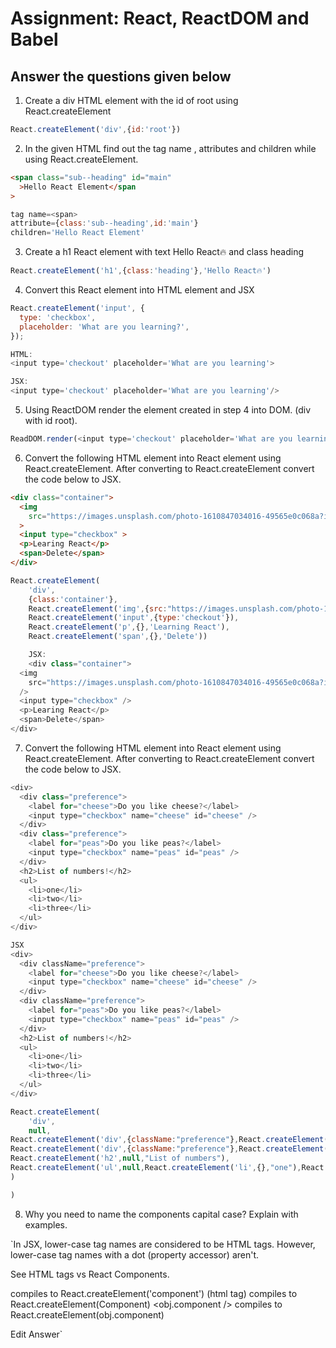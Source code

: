 # Assignment: React, ReactDOM and Babel

## Answer the questions given below

1. Create a div HTML element with the id of root using React.createElement
```js
React.createElement('div',{id:'root'})
```

2. In the given HTML find out the tag name , attributes and children while using React.createElement.
```html
<span class="sub--heading" id="main"
  >Hello React Element</span
>
```
```js
tag name=<span>
attribute={class:'sub--heading',id:'main'}
children='Hello React Element'
 ```

3. Create a h1 React element with text Hello React🔥 and class heading
```js
React.createElement('h1',{class:'heading'},'Hello React🔥')
```

4. Convert this React element into HTML element and JSX
```js
React.createElement('input', {
  type: 'checkbox',
  placeholder: 'What are you learning?',
});

HTML:
<input type='checkout' placeholder='What are you learning'>

JSX:
<input type='checkout' placeholder='What are you learning'/>

```

5. Using ReactDOM render the element created in step 4 into DOM. (div with id root).

```js
ReadDOM.render(<input type='checkout' placeholder='What are you learning'/>,getElemetById('root'))
```

6. Convert the following HTML element into React element using React.createElement. After converting to React.createElement convert the code below to JSX.

```html
<div class="container">
  <img
    src="https://images.unsplash.com/photo-1610847034016-49565e0c068a?ixid=MXwxMjA3fDB8MHxwaG90by1wYWdlfHx8fGVufDB8fHw%3D&ixlib=rb-1.2.1&auto=format&fit=crop&w=1952&q=80"
  >
  <input type="checkbox" >
  <p>Learing React</p>
  <span>Delete</span>
</div>
```
```js
React.createElement(
    'div',
    {class:'container'},
    React.createElement('img',{src:"https://images.unsplash.com/photo-1610847034016-49565e0c068a?ixid=MXwxMjA3fDB8MHxwaG90by1wYWdlfHx8fGVufDB8fHw%3D&ixlib=rb-1.2.1&auto=format&fit=crop&w=1952&q=80"}),
    React.createElement('input',{type:'checkout'}),
    React.createElement('p',{},'Learning React'),
    React.createElement('span',{},'Delete'))

    JSX:
    <div class="container">
  <img
    src="https://images.unsplash.com/photo-1610847034016-49565e0c068a?ixid=MXwxMjA3fDB8MHxwaG90by1wYWdlfHx8fGVufDB8fHw%3D&ixlib=rb-1.2.1&auto=format&fit=crop&w=1952&q=80"
  />
  <input type="checkbox" />
  <p>Learing React</p>
  <span>Delete</span>
</div>

```

7. Convert the following HTML element into React element using React.createElement. After converting to React.createElement convert the code below to JSX.

```js
<div>
  <div class="preference">
    <label for="cheese">Do you like cheese?</label>
    <input type="checkbox" name="cheese" id="cheese" />
  </div>
  <div class="preference">
    <label for="peas">Do you like peas?</label>
    <input type="checkbox" name="peas" id="peas" />
  </div>
  <h2>List of numbers!</h2>
  <ul>
    <li>one</li>
    <li>two</li>
    <li>three</li>
  </ul>
</div>

JSX
<div>
  <div className="preference">
    <label for="cheese">Do you like cheese?</label>
    <input type="checkbox" name="cheese" id="cheese" />
  </div>
  <div className="preference">
    <label for="peas">Do you like peas?</label>
    <input type="checkbox" name="peas" id="peas" />
  </div>
  <h2>List of numbers!</h2>
  <ul>
    <li>one</li>
    <li>two</li>
    <li>three</li>
  </ul>
</div>

React.createElement(
    'div',
    null,
React.createElement('div',{className:"preference"},React.createElement('label',{htmlFor:"cheese"},"Do you like cheese"),React.createElement('input',{type:"checkbox",name:"cheese",id:"cheese"},"Do you like cheese?")),
React.createElement('div',{className:"preference"},React.createElement('label',{htmlFor:"peas"},"Do you like peas"),React.createElement('input',{type:"checkbox",name:"peas",id:"peas"},"Do you like peas?")),
React.createElement('h2',null,"List of numbers"),
React.createElement('ul',null,React.createElement('li',{},"one"),React.createElement('li',{},"two"),React.createElement('li',{},"three")
)

)
```

8. Why you need to name the components capital case? Explain with examples.

`In JSX, lower-case tag names are considered to be HTML tags. However, lower-case tag names with a dot (property accessor) aren't.

See HTML tags vs React Components.

<component /> compiles to React.createElement('component') (html tag) <Component /> compiles to React.createElement(Component) <obj.component /> compiles to React.createElement(obj.component)

Edit Answer`
